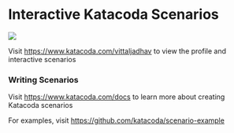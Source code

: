 # Interactive Katacoda Scenarios

[![](http://shields.katacoda.com/katacoda/vittaljadhav/count.svg)](https://www.katacoda.com/vittaljadhav "Get your profile on Katacoda.com")

Visit https://www.katacoda.com/vittaljadhav to view the profile and interactive scenarios

### Writing Scenarios
Visit https://www.katacoda.com/docs to learn more about creating Katacoda scenarios

For examples, visit https://github.com/katacoda/scenario-example
